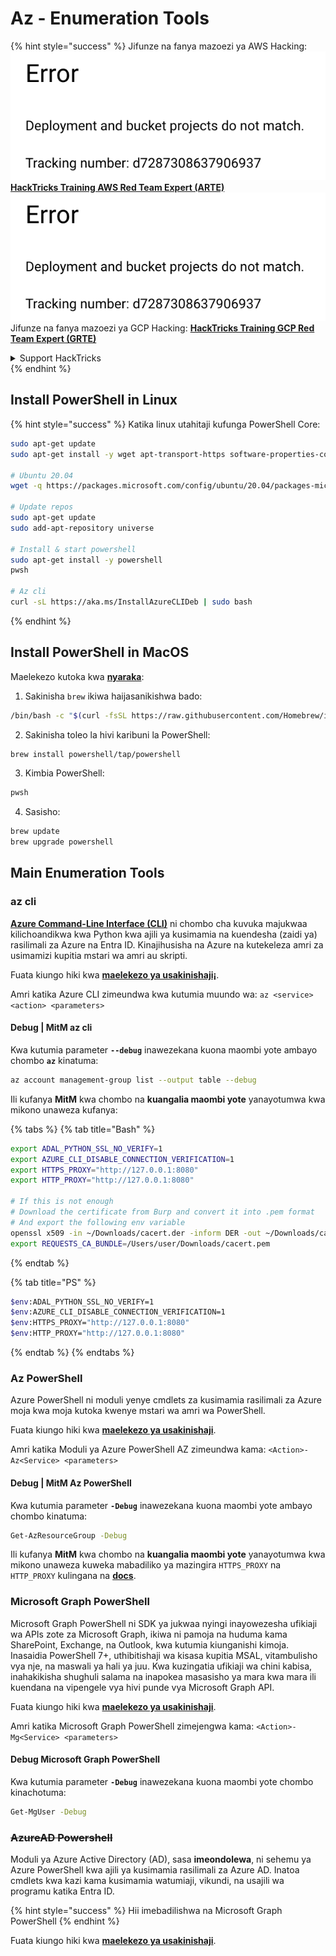 # Az - Enumeration Tools

{% hint style="success" %}
Jifunze na fanya mazoezi ya AWS Hacking:<img src="../../.gitbook/assets/image (1) (1).png" alt="" data-size="line">[**HackTricks Training AWS Red Team Expert (ARTE)**](https://training.hacktricks.xyz/courses/arte)<img src="../../.gitbook/assets/image (1) (1).png" alt="" data-size="line">\
Jifunze na fanya mazoezi ya GCP Hacking: <img src="../../.gitbook/assets/image (2).png" alt="" data-size="line">[**HackTricks Training GCP Red Team Expert (GRTE)**<img src="../../.gitbook/assets/image (2).png" alt="" data-size="line">](https://training.hacktricks.xyz/courses/grte)

<details>

<summary>Support HackTricks</summary>

* Angalia [**mpango wa usajili**](https://github.com/sponsors/carlospolop)!
* **Jiunge na** 💬 [**kikundi cha Discord**](https://discord.gg/hRep4RUj7f) au [**kikundi cha telegram**](https://t.me/peass) au **tufuatilie** kwenye **Twitter** 🐦 [**@hacktricks\_live**](https://twitter.com/hacktricks\_live)**.**
* **Shiriki mbinu za hacking kwa kuwasilisha PRs kwa** [**HackTricks**](https://github.com/carlospolop/hacktricks) na [**HackTricks Cloud**](https://github.com/carlospolop/hacktricks-cloud) repos za github.

</details>
{% endhint %}

## Install PowerShell in Linux

{% hint style="success" %}
Katika linux utahitaji kufunga PowerShell Core:
```bash
sudo apt-get update
sudo apt-get install -y wget apt-transport-https software-properties-common

# Ubuntu 20.04
wget -q https://packages.microsoft.com/config/ubuntu/20.04/packages-microsoft-prod.deb

# Update repos
sudo apt-get update
sudo add-apt-repository universe

# Install & start powershell
sudo apt-get install -y powershell
pwsh

# Az cli
curl -sL https://aka.ms/InstallAzureCLIDeb | sudo bash
```
{% endhint %}

## Install PowerShell in MacOS

Maelekezo kutoka kwa [**nyaraka**](https://learn.microsoft.com/en-us/powershell/scripting/install/installing-powershell-on-macos?view=powershell-7.4):

1. Sakinisha `brew` ikiwa haijasanikishwa bado:
```bash
/bin/bash -c "$(curl -fsSL https://raw.githubusercontent.com/Homebrew/install/HEAD/install.sh)"
```
2. Sakinisha toleo la hivi karibuni la PowerShell:
```sh
brew install powershell/tap/powershell
```
3. Kimbia PowerShell:
```sh
pwsh
```
4. Sasisho:
```sh
brew update
brew upgrade powershell
```
## Main Enumeration Tools

### az cli

[**Azure Command-Line Interface (CLI)**](https://learn.microsoft.com/en-us/cli/azure/install-azure-cli) ni chombo cha kuvuka majukwaa kilichoandikwa kwa Python kwa ajili ya kusimamia na kuendesha (zaidi ya) rasilimali za Azure na Entra ID. Kinajihusisha na Azure na kutekeleza amri za usimamizi kupitia mstari wa amri au skripti.

Fuata kiungo hiki kwa [**maelekezo ya usakinishaji¡**](https://learn.microsoft.com/en-us/cli/azure/install-azure-cli#install).

Amri katika Azure CLI zimeundwa kwa kutumia muundo wa: `az <service> <action> <parameters>`

#### Debug | MitM az cli

Kwa kutumia parameter **`--debug`** inawezekana kuona maombi yote ambayo chombo **`az`** kinatuma:
```bash
az account management-group list --output table --debug
```
Ili kufanya **MitM** kwa chombo na **kuangalia maombi yote** yanayotumwa kwa mikono unaweza kufanya: 

{% tabs %}
{% tab title="Bash" %}
```bash
export ADAL_PYTHON_SSL_NO_VERIFY=1
export AZURE_CLI_DISABLE_CONNECTION_VERIFICATION=1
export HTTPS_PROXY="http://127.0.0.1:8080"
export HTTP_PROXY="http://127.0.0.1:8080"

# If this is not enough
# Download the certificate from Burp and convert it into .pem format
# And export the following env variable
openssl x509 -in ~/Downloads/cacert.der -inform DER -out ~/Downloads/cacert.pem -outform PEM
export REQUESTS_CA_BUNDLE=/Users/user/Downloads/cacert.pem
```
{% endtab %}

{% tab title="PS" %}
```bash
$env:ADAL_PYTHON_SSL_NO_VERIFY=1
$env:AZURE_CLI_DISABLE_CONNECTION_VERIFICATION=1
$env:HTTPS_PROXY="http://127.0.0.1:8080"
$env:HTTP_PROXY="http://127.0.0.1:8080"
```
{% endtab %}
{% endtabs %}

### Az PowerShell

Azure PowerShell ni moduli yenye cmdlets za kusimamia rasilimali za Azure moja kwa moja kutoka kwenye mstari wa amri wa PowerShell.

Fuata kiungo hiki kwa [**maelekezo ya usakinishaji**](https://learn.microsoft.com/en-us/powershell/azure/install-azure-powershell).

Amri katika Moduli ya Azure PowerShell AZ zimeundwa kama: `<Action>-Az<Service> <parameters>`

#### Debug | MitM Az PowerShell

Kwa kutumia parameter **`-Debug`** inawezekana kuona maombi yote ambayo chombo kinatuma:
```bash
Get-AzResourceGroup -Debug
```
Ili kufanya **MitM** kwa chombo na **kuangalia maombi yote** yanayotumwa kwa mikono unaweza kuweka mabadiliko ya mazingira `HTTPS_PROXY` na `HTTP_PROXY` kulingana na [**docs**](https://learn.microsoft.com/en-us/powershell/azure/az-powershell-proxy).

### Microsoft Graph PowerShell

Microsoft Graph PowerShell ni SDK ya jukwaa nyingi inayowezesha ufikiaji wa APIs zote za Microsoft Graph, ikiwa ni pamoja na huduma kama SharePoint, Exchange, na Outlook, kwa kutumia kiunganishi kimoja. Inasaidia PowerShell 7+, uthibitishaji wa kisasa kupitia MSAL, vitambulisho vya nje, na maswali ya hali ya juu. Kwa kuzingatia ufikiaji wa chini kabisa, inahakikisha shughuli salama na inapokea masasisho ya mara kwa mara ili kuendana na vipengele vya hivi punde vya Microsoft Graph API.

Fuata kiungo hiki kwa [**maelekezo ya usakinishaji**](https://learn.microsoft.com/en-us/powershell/microsoftgraph/installation).

Amri katika Microsoft Graph PowerShell zimejengwa kama: `<Action>-Mg<Service> <parameters>`

#### Debug Microsoft Graph PowerShell

Kwa kutumia parameter **`-Debug`** inawezekana kuona maombi yote chombo kinachotuma:
```bash
Get-MgUser -Debug
```
### ~~**AzureAD Powershell**~~

Moduli ya Azure Active Directory (AD), sasa **imeondolewa**, ni sehemu ya Azure PowerShell kwa ajili ya kusimamia rasilimali za Azure AD. Inatoa cmdlets kwa kazi kama kusimamia watumiaji, vikundi, na usajili wa programu katika Entra ID.

{% hint style="success" %}
Hii imebadilishwa na Microsoft Graph PowerShell
{% endhint %}

Fuata kiungo hiki kwa [**maelekezo ya usakinishaji**](https://www.powershellgallery.com/packages/AzureAD).
